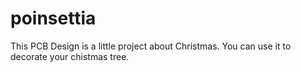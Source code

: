 # poinsettia
This PCB Design is a little project about Christmas. You can use it to decorate your chistmas tree.
